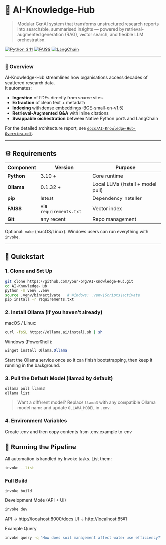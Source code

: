 # 🧠 AI-Knowledge-Hub

> Modular GenAI system that transforms unstructured research reports into searchable, summarised insights — powered by retrieval-augmented generation (RAG), vector search, and flexible LLM orchestration.

[![Python 3.11](https://img.shields.io/badge/python-3.11-blue.svg)]()
[![FAISS](https://img.shields.io/badge/vectorstore-FAISS-green.svg)]()
[![LangChain](https://img.shields.io/badge/orchestrator-LangChain%20|%20Native-orange.svg)]()

---

### 📄 Overview

AI-Knowledge-Hub streamlines how organisations access decades of scattered research data.  
It automates:

- **Ingestion** of PDFs directly from source sites  
- **Extraction** of clean text + metadata  
- **Indexing** with dense embeddings (BGE-small-en-v1.5)  
- **Retrieval-Augmented Q&A** with inline citations  
- **Swappable orchestration** between Native Python ports and LangChain

For the detailed architecture report, see [`docs/AI-Knowledge-Hub-Overview.pdf`](./docs/AI-Knowledge-Hub-Overview.pdf).

---

## ⚙️ Requirements

| Component | Version | Purpose |
|------------|----------|----------|
| **Python** | 3.10 + | Core runtime |
| **Ollama** | 0.1.32 + | Local LLMs (install + model pull) |
| **pip** | latest | Dependency installer |
| **FAISS** | via `requirements.txt` | Vector index |
| **Git** | any recent | Repo management |

Optional: `make` (macOS/Linux). Windows users can run everything with `invoke`.

---

## 🚀 Quickstart

### 1. Clone and Set Up

```bash
git clone https://github.com/your-org/AI-Knowledge-Hub.git
cd AI-Knowledge-Hub
python -m venv .venv
source .venv/bin/activate   # Windows: .venv\Scripts\activate
pip install -r requirements.txt
```

### 2. Install Ollama (if you haven’t already)

macOS / Linux:

```bash
curl -fsSL https://ollama.ai/install.sh | sh
```

Windows (PowerShell):

```powershell
winget install Ollama.Ollama
```

Start the Ollama service once so it can finish bootstrapping, then keep it running in the background.

### 3. Pull the Default Model (llama3 by default)

```bash
ollama pull llama3
ollama list
```

> Want a different model? Replace `llama3` with any compatible Ollama model name and update `OLLAMA_MODEL` in `.env`.

### 4. Environment Variables

Create .env and then copy contents from .env.example to .env

## 🧩 Running the Pipeline

All automation is handled by Invoke tasks.
List them:

```bash
invoke --list
```

### Full Build

```bash
invoke build
```

Development Mode (API + UI)

```bash
invoke dev
```

API → http://localhost:8000/docs
UI → http://localhost:8501

Example Query

```bash
invoke query -q "How does soil management affect water use efficiency?"
```
